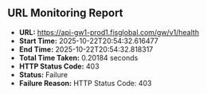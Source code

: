 ## URL Monitoring Report

- **URL:** https://api-gw1-prod1.fisglobal.com/gw/v1/health
- **Start Time:** 2025-10-22T20:54:32.616477
- **End Time:** 2025-10-22T20:54:32.818317
- **Total Time Taken:** 0.20184 seconds
- **HTTP Status Code:** 403
- **Status:** Failure
- **Failure Reason:** HTTP Status Code: 403
